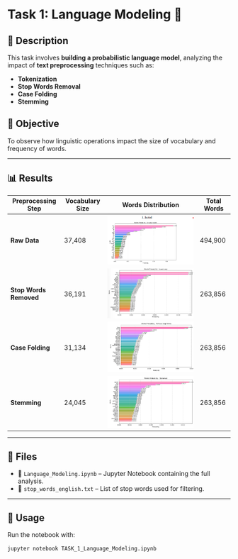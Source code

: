 # Task 1: Language Modeling 📖  

## 📌 **Description**  
This task involves **building a probabilistic language model**, analyzing the impact of **text preprocessing** techniques such as:  
- **Tokenization**  
- **Stop Words Removal**  
- **Case Folding**  
- **Stemming**  

## 🎯 **Objective**  
To observe how linguistic operations impact the size of vocabulary and frequency of words.  

---

## 📊 **Results**  
| Preprocessing Step | Vocabulary Size | Words Distribution | Total Words  |
|-------------------|----------------|-------------|-------------|
| **Raw Data** | 37,408 |![Initial](../images/initial_words_distribution.png)| 494,900 |
| **Stop Words Removed** | 36,191 |![Lowercased](../images/word_distribution_after_lower_case.png)| 263,856 |
| **Case Folding** | 31,134 |![Without Stop Words](../images/word_distribution_after_removing_sw.png)| 263,856 |
| **Stemming** | 24,045 |![Stemmed](../images/word_distribution_after_stemming.png)| 263,856 |

---

## 📂 **Files**  
- 📜 `Language_Modeling.ipynb` – Jupyter Notebook containing the full analysis.  
- 📄 `stop_words_english.txt` – List of stop words used for filtering.  

---

## 🚀 **Usage**
Run the notebook with:  
```bash
jupyter notebook TASK_1_Language_Modeling.ipynb
